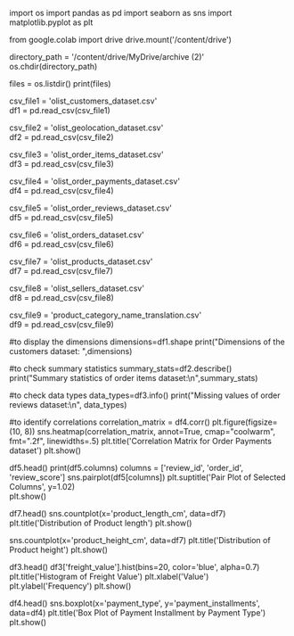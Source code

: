 import os
import pandas as pd
import seaborn as sns
import matplotlib.pyplot as plt

from google.colab import drive
drive.mount('/content/drive')

directory_path = '/content/drive/MyDrive/archive (2)'
os.chdir(directory_path)

files = os.listdir()
print(files)

csv_file1 = 'olist_customers_dataset.csv'  
df1 = pd.read_csv(csv_file1)

csv_file2 = 'olist_geolocation_dataset.csv'  
df2 = pd.read_csv(csv_file2)

csv_file3 = 'olist_order_items_dataset.csv'  
df3 = pd.read_csv(csv_file3)

csv_file4 = 'olist_order_payments_dataset.csv'  
df4 = pd.read_csv(csv_file4)

csv_file5 = 'olist_order_reviews_dataset.csv'  
df5 = pd.read_csv(csv_file5)

csv_file6 = 'olist_orders_dataset.csv'  
df6 = pd.read_csv(csv_file6)

csv_file7 = 'olist_products_dataset.csv'  
df7 = pd.read_csv(csv_file7)

csv_file8 = 'olist_sellers_dataset.csv'  
df8 = pd.read_csv(csv_file8)

csv_file9 = 'product_category_name_translation.csv'  
df9 = pd.read_csv(csv_file9)

#to display the dimensions
dimensions=df1.shape
print("Dimensions of the customers dataset: ",dimensions)

#to check summary statistics
summary_stats=df2.describe()
print("Summary statistics of order items dataset:\n",summary_stats)

#to check data types
data_types=df3.info()
print("Missing values of order reviews dataset:\n", data_types)

#to identify correlations
correlation_matrix = df4.corr()
plt.figure(figsize=(10, 8))
sns.heatmap(correlation_matrix, annot=True, cmap="coolwarm", fmt=".2f", linewidths=.5)
plt.title('Correlation Matrix for Order Payments dataset')
plt.show()

df5.head()
print(df5.columns)
columns = ['review_id', 'order_id', 'review_score']
sns.pairplot(df5[columns])
plt.suptitle('Pair Plot of Selected Columns', y=1.02)  
plt.show()

df7.head()
sns.countplot(x='product_length_cm', data=df7)
plt.title('Distribution of Product length')
plt.show()

sns.countplot(x='product_height_cm', data=df7)
plt.title('Distribution of Product height')
plt.show()

df3.head()
df3['freight_value'].hist(bins=20, color='blue', alpha=0.7)
plt.title('Histogram of Freight Value')
plt.xlabel('Value')
plt.ylabel('Frequency')
plt.show()

df4.head()
sns.boxplot(x='payment_type', y='payment_installments', data=df4)
plt.title('Box Plot of Payment Installment by Payment Type')
plt.show()

